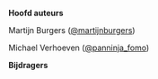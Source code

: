 **Hoofd auteurs**

Martijn Burgers \([@martijnburgers](https://twitter.com/martijnburgers)\)

Michael Verhoeven \([@panninja\_fomo](https://twitter.com/panninja_fomo)\)

**Bijdragers**

